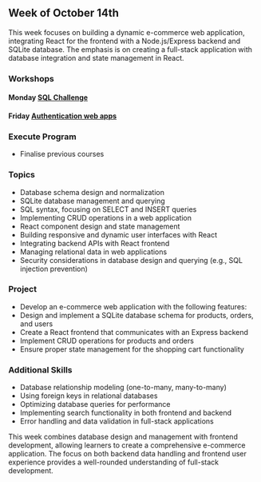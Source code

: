 ## Week of October 14th

This week focuses on building a dynamic e-commerce web application, integrating React for the frontend with a Node.js/Express backend and SQLite database. The emphasis is on creating a full-stack application with database integration and state management in React.

### Workshops

#### Monday [SQL Challenge](https://github.com/foundersandcoders/sql-challenge)
#### Friday [Authentication web apps](https://learn.foundersandcoders.com/learn/auth/)

### Execute Program

- Finalise previous courses

### Topics

- Database schema design and normalization
- SQLite database management and querying
- SQL syntax, focusing on SELECT and INSERT queries
- Implementing CRUD operations in a web application
- React component design and state management
- Building responsive and dynamic user interfaces with React
- Integrating backend APIs with React frontend
- Managing relational data in web applications
- Security considerations in database design and querying (e.g., SQL injection prevention)

### Project

- Develop an e-commerce web application with the following features:
- Design and implement a SQLite database schema for products, orders, and users
- Create a React frontend that communicates with an Express backend
- Implement CRUD operations for products and orders
- Ensure proper state management for the shopping cart functionality

### Additional Skills

- Database relationship modeling (one-to-many, many-to-many)
- Using foreign keys in relational databases
- Optimizing database queries for performance
- Implementing search functionality in both frontend and backend
- Error handling and data validation in full-stack applications

This week combines database design and management with frontend development, allowing learners to create a comprehensive e-commerce application. The focus on both backend data handling and frontend user experience provides a well-rounded understanding of full-stack development.